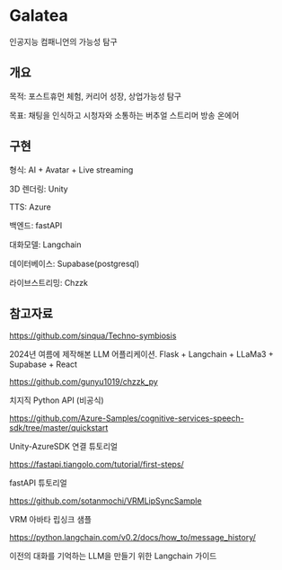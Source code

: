 # Galatea
인공지능 컴패니언의 가능성 탐구

## 개요

목적: 포스트휴먼 체험, 커리어 성장, 상업가능성 탐구

목표: 채팅을 인식하고 시청자와 소통하는 버추얼 스트리머 방송 온에어 

## 구현

형식: AI + Avatar + Live streaming

3D 렌더링: Unity

TTS: Azure

백엔드: fastAPI

대화모델: Langchain

데이터베이스: Supabase(postgresql)

라이브스트리밍: Chzzk

## 참고자료

https://github.com/sinqua/Techno-symbiosis

2024년 여름에 제작해본 LLM 어플리케이션. Flask + Langchain + LLaMa3 + Supabase + React 

https://github.com/gunyu1019/chzzk_py

치지직 Python API (비공식)

https://github.com/Azure-Samples/cognitive-services-speech-sdk/tree/master/quickstart

Unity-AzureSDK 연결 튜토리얼

https://fastapi.tiangolo.com/tutorial/first-steps/

fastAPI 튜토리얼

https://github.com/sotanmochi/VRMLipSyncSample

VRM 아바타 립싱크 샘플

https://python.langchain.com/v0.2/docs/how_to/message_history/

이전의 대화를 기억하는 LLM을 만들기 위한 Langchain 가이드

